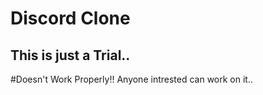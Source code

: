 # Discord Clone 
## This is just a Trial..
#Doesn't Work Properly!! Anyone intrested can work on it..